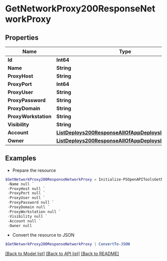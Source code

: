 # GetNetworkProxy200ResponseNetworkProxy
## Properties

Name | Type | Description | Notes
------------ | ------------- | ------------- | -------------
**Id** | **Int64** |  | [optional] 
**Name** | **String** |  | [optional] 
**ProxyHost** | **String** |  | [optional] 
**ProxyPort** | **Int64** |  | [optional] 
**ProxyUser** | **String** |  | [optional] 
**ProxyPassword** | **String** |  | [optional] 
**ProxyDomain** | **String** |  | [optional] 
**ProxyWorkstation** | **String** |  | [optional] 
**Visibility** | **String** |  | [optional] 
**Account** | [**ListDeploys200ResponseAllOfAppDeploysInnerInstance**](ListDeploys200ResponseAllOfAppDeploysInnerInstance.md) |  | [optional] 
**Owner** | [**ListDeploys200ResponseAllOfAppDeploysInnerInstance**](ListDeploys200ResponseAllOfAppDeploysInnerInstance.md) |  | [optional] 

## Examples

- Prepare the resource
```powershell
$GetNetworkProxy200ResponseNetworkProxy = Initialize-PSOpenAPIToolsGetNetworkProxy200ResponseNetworkProxy  -Id null `
 -Name null `
 -ProxyHost null `
 -ProxyPort null `
 -ProxyUser null `
 -ProxyPassword null `
 -ProxyDomain null `
 -ProxyWorkstation null `
 -Visibility null `
 -Account null `
 -Owner null
```

- Convert the resource to JSON
```powershell
$GetNetworkProxy200ResponseNetworkProxy | ConvertTo-JSON
```

[[Back to Model list]](../README.md#documentation-for-models) [[Back to API list]](../README.md#documentation-for-api-endpoints) [[Back to README]](../README.md)

